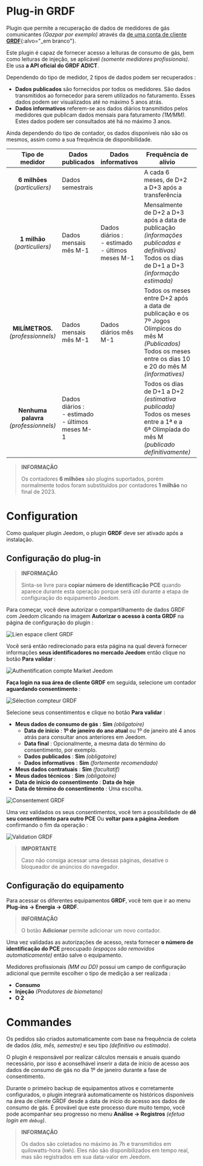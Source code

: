 # Plug-in GRDF

Plugin que permite a recuperação de dados de medidores de gás comunicantes *(Gazpar por exemplo)* através da [de uma conta de cliente **GRDF**](https://login.monespace.grdf.fr/mire/connexion){:alvo="\_em branco"}.

Este plugin é capaz de fornecer acesso a leituras de consumo de gás, bem como leituras de injeção, se aplicável *(somente medidores profissionais)*. Ele usa **a API oficial do GRDF ADICT**.

Dependendo do tipo de medidor, 2 tipos de dados podem ser recuperados :
 - **Dados publicados** são fornecidos por todos os medidores. São dados transmitidos ao fornecedor para serem utilizados no faturamento. Esses dados podem ser visualizados até no máximo 5 anos atrás.
 - **Dados informativos** referem-se aos dados diários transmitidos pelos medidores que publicam dados mensais para faturamento *(1M/MM)*. Estes dados podem ser consultados até há no máximo 3 anos.

Ainda dependendo do tipo de contador, os dados disponíveis não são os mesmos, assim como a sua frequência de disponibilidade.

| **Tipo de medidor** | Dados publicados | Dados informativos | Frequência de alívio | Frequência de chamada |
|:---:|---|---|---|---|
| **6 milhões** *(particuliers)* | Dados semestrais | | A cada 6 meses, de D+2 a D+3 após a transferência | 1 a 2 vezes por mês |
| **1 milhão** *(particuliers)* | Dados mensais mês M-1 | Dados diários :<br>- estimado<br>- últimos meses M-1 | Mensalmente de D+2 a D+3 após a data de publicação *(informações publicadas e definitivas)*<br>Todos os dias de D+1 a D+3 *(informação estimada)* | 1 a 2 vezes por mês *(Publicados)*<br>1 vez por dia *(informatives)* |
| **MILÍMETROS.** *(professionnels)* | Dados mensais mês M-1 | Dados diários mês M-1 | Todos os meses entre D+2 após a data de publicação e os 7º Jogos Olímpicos do mês M *(Publicados)*<br>Todos os meses entre os dias 10 e 20 do mês M *(informatives)* | 1 a 14 vezes por mês *(Publicados)*<br>1 a 11 vezes por mês *(informatives)* |
| **Nenhuma palavra** *(professionnels)* | Dados diários :<br>- estimado<br>- últimos meses M-1 | | Todos os dias de D+1 a D+2 *(estimativa publicada)*<br>Todos os meses entre a 1ª e a 6ª Olimpíada do mês M *(publicado definitivamente)* | 1 vez por dia |

>**INFORMAÇÃO**
>
>Os contadores **6 milhões** são plugins suportados, porém normalmente todos foram substituídos por contadores **1 milhão** no final de 2023.

# Configuration

Como qualquer plugin Jeedom, o plugin **GRDF** deve ser ativado após a instalação.

## Configuração do plug-in

>**INFORMAÇÃO**
>
>Sinta-se livre para **copiar número de identificação PCE** quando aparece durante esta operação porque será útil durante a etapa de configuração do equipamento Jeedom.

Para começar, você deve autorizar o compartilhamento de dados GRDF com Jeedom clicando na imagem **Autorizar o acesso à conta GRDF** na página de configuração do plugin :

![Lien espace client GRDF](../images/link_grdf.jpg)

Você será então redirecionado para esta página na qual deverá fornecer informações **seus identificadores no mercado Jeedom** então clique no botão **Para validar** :

![Authentification compte Market Jeedom](../images/Auth_Jeedom.jpg)

**Faça login na sua área de cliente GRDF** em seguida, selecione um contador **aguardando consentimento** :

![Sélection compteur GRDF](../images/grdf_home.jpg)

Selecione seus consentimentos e clique no botão **Para validar** :

 - **Meus dados de consumo de gás** : **Sim** *(obligatoire)*
   - **Data de início** : **1º de janeiro do ano atual** ou 1º de janeiro até 4 anos atrás para consultar anos anteriores em Jeedom.
   - **Data final** : Opcionalmente, a mesma data do término do consentimento, por exemplo.
   - **Dados publicados** : **Sim** *(obligatoire)*
   - **Dados informativos** : **Sim** *(fortemente recomendado)*
 - **Meus dados contratuais** : **Sim** *(facultatif)*
 - **Meus dados técnicos** : **Sim** *(obligatoire)*
 - **Data de início do consentimento** : **Data de hoje**
 - **Data de término do consentimento** : Uma escolha.

![Consentement GRDF](../images/grdf_choose.jpg)

Uma vez validados os seus consentimentos, você tem a possibilidade de **dê seu consentimento para outro PCE** Ou **voltar para a página Jeedom** confirmando o fim da operação :

![Validation GRDF](../images/grdf_consent.jpg)

>**IMPORTANTE**
>
>Caso não consiga acessar uma dessas páginas, desative o bloqueador de anúncios do navegador.

## Configuração do equipamento

Para acessar os diferentes equipamentos **GRDF**, você tem que ir ao menu **Plug-ins → Energia → GRDF**.

>**INFORMAÇÃO**
>
>O botão **Adicionar** permite adicionar um novo contador.

Uma vez validadas as autorizações de acesso, resta fornecer **o número de identificação do PCE** preocupado *(espaços são removidos automaticamente)* então salve o equipamento.

Medidores profissionais *(MM ou DD)* possui um campo de configuração adicional que permite escolher o tipo de medição a ser realizada :
 - **Consumo**
 - **Injeção** *(Produtores de biometano)*
 - **O 2**

# Commandes

Os pedidos são criados automaticamente com base na frequência de coleta de dados *(dia, mês, semestre)* e seu tipo *(definitivo ou estimado)*.

O plugin é responsável por realizar cálculos mensais e anuais quando necessário, por isso é aconselhável inserir a data de início de acesso aos dados de consumo de gás no dia 1º de janeiro durante a fase de consentimento.

Durante o primeiro backup de equipamentos ativos e corretamente configurados, o plugin integrará automaticamente os históricos disponíveis na área de cliente GRDF desde a data de início do acesso aos dados de consumo de gás. É provável que este processo dure muito tempo, você pode acompanhar seu progresso no menu **Análise → Registros** *(efetua login em `debug`)*.

>**INFORMAÇÃO**
>
>Os dados são coletados no máximo às 7h e transmitidos em quilowatts-hora (`kWh`). Eles não são disponibilizados em tempo real, mas são registrados em sua data-valor em Jeedom.
